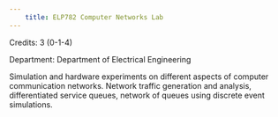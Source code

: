 ```yaml
---
    title: ELP782 Computer Networks Lab
---
```

Credits: 3 (0-1-4)

Department: Department of Electrical Engineering

Simulation and hardware experiments on different aspects of computer communication networks. Network traffic generation and analysis, differentiated service queues, network of queues using discrete event simulations.